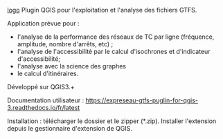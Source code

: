 [logo](help/logo2.png)
Plugin QGIS pour l'exploitation et l'analyse des fichiers GTFS.

Application prévue pour :
 - l'analyse de la performance des réseaux de TC par ligne (fréquence, amplitude, nombre d'arrêts, etc) ;
 - l'analyse de l'accessibilité par le calcul d'isochrones et d'indicateur d'accessibilité;
 - l'analyse avec la science des graphes
 - le calcul d'itinéraires.

Développé sur QGIS3.+

Documentation utilisateur : https://expreseau-gtfs-puglin-for-qgis-3.readthedocs.io/fr/latest

Installation : télécharger le dossier et le zipper (*.zip). Installer l'extension depuis le gestionnaire d'extension de QGIS.
